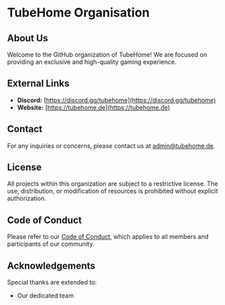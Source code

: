 # TubeHome Organisation

## About Us

Welcome to the GitHub organization of TubeHome! We are focused on providing an exclusive and high-quality gaming experience.

## External Links

*   **Discord:** [https://discord.gg/tubehome](https://discord.gg/tubehome)
*   **Website:** [https://tubehome.de](https://tubehome.de)

## Contact

For any inquiries or concerns, please contact us at [admin@tubehome.de](mailto:admin@tubehome.de).

## License

All projects within this organization are subject to a restrictive license. The use, distribution, or modification of resources is prohibited without explicit authorization.

## Code of Conduct

Please refer to our [Code of Conduct](CODE_OF_CONDUCT.md), which applies to all members and participants of our community.

## Acknowledgements

Special thanks are extended to:

*   Our dedicated team
